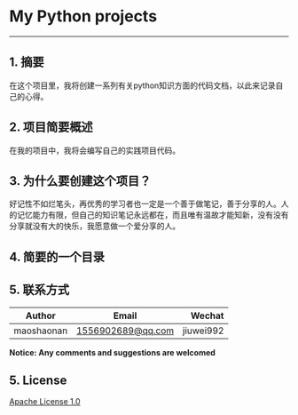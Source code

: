 # My Python projects
---
## 1. 摘要
在这个项目里，我将创建一系列有关python知识方面的代码文档，以此来记录自己的心得。

## 2. 项目简要概述
在我的项目中，我将会编写自己的实践项目代码。


## 3. 为什么要创建这个项目？
好记性不如烂笔头，再优秀的学习者也一定是一个善于做笔记，善于分享的人。人的记忆能力有限，但自己的知识笔记永远都在，而且唯有温故才能知新，没有没有分享就没有大的快乐，我愿意做一个爱分享的人。

## 4. 简要的一个目录


## 5. 联系方式

|Author          | Email            | Wechat      |
| ---------------|:----------------:| -----------:|
| maoshaonan | 1556902689@qq.com | jiuwei992 |

**Notice:  Any comments and suggestions are welcomed**

## 5. License
[Apache License 1.0](./LICENSE)
